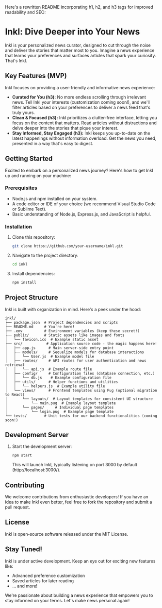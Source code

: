Here's a rewritten README incorporating h1, h2, and h3 tags for improved readability and SEO:

# Inkl: Dive Deeper into Your News

Inkl is your personalized news curator, designed to cut through the noise and deliver the stories that matter most to you.  Imagine a news experience that learns your preferences and surfaces articles that spark your curiosity. That's Inkl.

## Key Features (MVP)

Inkl focuses on providing a user-friendly and informative news experience:

* **Curated for You (h3):**  No more endless scrolling through irrelevant news.  Tell Inkl your interests (customization coming soon!), and we'll filter articles based on your preferences to deliver a news feed that's truly yours.
* **Clean & Focused (h3):**  Inkl prioritizes a clutter-free interface, letting you focus on the content that matters. Read articles without distractions and delve deeper into the stories that pique your interest.
* **Stay Informed, Stay Engaged (h3):**  Inkl keeps you up-to-date on the latest happenings without information overload. Get the news you need, presented in a way that's easy to digest.

## Getting Started

Excited to embark on a personalized news journey? Here's how to get Inkl up and running on your machine:

### Prerequisites

* Node.js and npm installed on your system.
* A code editor or IDE of your choice (we recommend Visual Studio Code or Sublime Text).
* Basic understanding of Node.js, Express.js, and JavaScript is helpful.

### Installation

1. Clone this repository:

   ```bash
   git clone https://github.com/your-username/inkl.git
   ```

2. Navigate to the project directory:

   ```bash
   cd inkl
   ```

3. Install dependencies:

   ```bash
   npm install
   ```

## Project Structure

Inkl is built with organization in mind. Here's a peek under the hood:

```
inkl/
├── package.json  # Project dependencies and scripts
├── README.md     # You're here!
├── .env          # Environment variables (keep these secret!)
├── public/       # Static assets like images and fonts
│   └── favicon.ico  # Example static asset
├── src/           # Application source code - the magic happens here!
│   ├── app.js      # Main server-side entry point
│   ├── models/     # Sequelize models for database interactions
│   │   └── User.js  # Example model file
│   ├── routes/     # API routes for user authentication and news retrieval
│   │   └── api.js  # Example route file
│   ├── config/     # Configuration files (database connection, etc.)
│   │   └── db.js    # Example configuration file
│   ├── utils/      # Helper functions and utilities
│   │   └── helpers.js  # Example utility file
│   └── views/      # Frontend templates using Pug (optional migration to React)
│       └── layouts/  # Layout templates for consistent UI structure
│           └── main.pug  # Example layout template
│       └── pages/     # Individual page templates
│           └── login.pug  # Example page template
└── tests/        # Unit tests for our backend functionalities (coming soon!)
```

## Development Server

1. Start the development server:

   ```bash
   npm start
   ```

   This will launch Inkl, typically listening on port 3000 by default (http://localhost:3000/).

## Contributing

We welcome contributions from enthusiastic developers! If you have an idea to make Inkl even better, feel free to fork the repository and submit a pull request.

## License

Inkl is open-source software released under the MIT License.

## Stay Tuned!

Inkl is under active development. Keep an eye out for exciting new features like:

* Advanced preference customization
* Saved articles for later reading
* ... and more!

We're passionate about building a news experience that empowers you to stay informed on your terms. Let's make news personal again!
